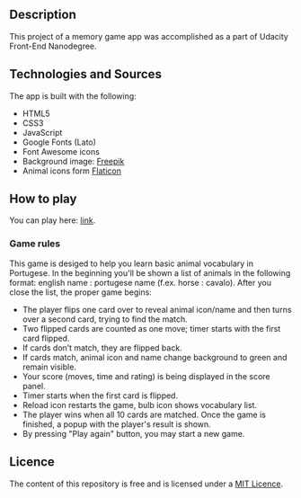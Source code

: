 ## **Description**

This project of a memory game app was accomplished as a part of Udacity Front-End Nanodegree.

## **Technologies and Sources**

The app is built with the following:
- HTML5
- CSS3
- JavaScript
- Google Fonts (Lato)
- Font Awesome icons
- Background image: [Freepik]("https://www.freepik.com/free-vector/beautiful-skyline-of-lisbon_1934278.htm">)
- Animal icons form [Flaticon](www.flaticon.com)

## **How to play**
You can play here: [link](https://ememme.github.io/Udacity_memory_game/).

### **Game rules**
This game is desiged to help you learn basic animal vocabulary in Portugese.
In the beginning you'll be shown a list of animals in the following format: english name : portugese name (f.ex. horse : cavalo).
After you close the list, the proper game begins:
- The player flips one card over to reveal animal icon/name and then turns over a second card, trying to find the match.
- Two flipped cards are counted as one move; timer starts with the first card flipped.
- If cards don’t match, they are flipped back.
- If cards match, animal icon and name change background to green and remain visible.
- Your score (moves, time and rating) is being displayed in the score panel.
- Timer starts when the first card is flipped.
- Reload icon restarts the game, bulb icon shows vocabulary list.
- The player wins when all 10 cards are matched.
Once the game is finished, a popup with the player's result is shown.
- By pressing "Play again" button, you may start a new game.
## **Licence**

The content of this repository is free and is licensed under a [MIT Licence](https://choosealicense.com/licenses/mit/).     
